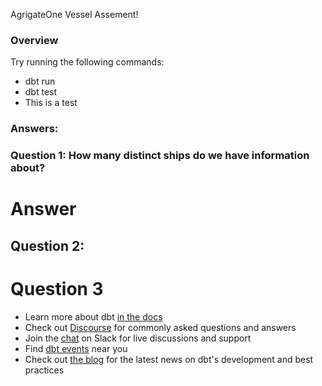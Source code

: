 AgrigateOne Vessel Assement!

### Overview

Try running the following commands:
- dbt run
- dbt test
- This is a test


### Answers:

### Question 1: How many distinct ships do we have information about?


# Answer

## Question 2:

# Question 3

- Learn more about dbt [in the docs](https://docs.getdbt.com/docs/introduction)
- Check out [Discourse](https://discourse.getdbt.com/) for commonly asked questions and answers
- Join the [chat](https://community.getdbt.com/) on Slack for live discussions and support
- Find [dbt events](https://events.getdbt.com) near you
- Check out [the blog](https://blog.getdbt.com/) for the latest news on dbt's development and best practices
